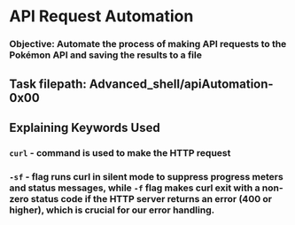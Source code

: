 # API Request Automation
### Objective: Automate the process of making API requests to the Pokémon API and saving the results to a file
## Task filepath: Advanced_shell/apiAutomation-0x00

## Explaining Keywords Used  
### <code>curl</code> - command is used to make the HTTP request
### <code>-sf</code> -  flag runs curl in silent mode to suppress progress meters and status messages, while <code>-f</code> flag makes curl exit with a non-zero status code if the HTTP server returns an error (400 or higher), which is crucial for our error handling.

